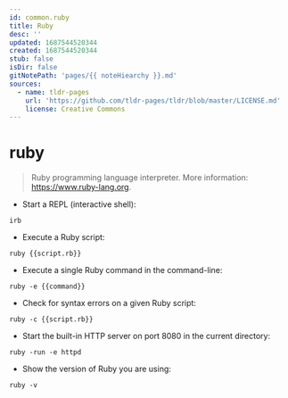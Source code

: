 ```yaml
---
id: common.ruby
title: Ruby
desc: ''
updated: 1687544520344
created: 1687544520344
stub: false
isDir: false
gitNotePath: 'pages/{{ noteHiearchy }}.md'
sources:
  - name: tldr-pages
    url: 'https://github.com/tldr-pages/tldr/blob/master/LICENSE.md'
    license: Creative Commons
---
```

# ruby

> Ruby programming language interpreter.
> More information: <https://www.ruby-lang.org>.

- Start a REPL (interactive shell):

`irb`

- Execute a Ruby script:

`ruby {{script.rb}}`

- Execute a single Ruby command in the command-line:

`ruby -e {{command}}`

- Check for syntax errors on a given Ruby script:

`ruby -c {{script.rb}}`

- Start the built-in HTTP server on port 8080 in the current directory:

`ruby -run -e httpd`

- Show the version of Ruby you are using:

`ruby -v`

